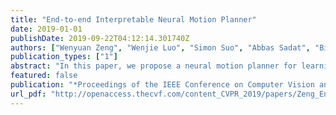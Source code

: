 ```yaml
---
title: "End-to-end Interpretable Neural Motion Planner"
date: 2019-01-01
publishDate: 2019-09-22T04:12:14.301740Z
authors: ["Wenyuan Zeng", "Wenjie Luo", "Simon Suo", "Abbas Sadat", "Bin Yang", "Sergio Casas", "Raquel Urtasun"]
publication_types: ["1"]
abstract: "In this paper, we propose a neural motion planner for learning to drive autonomously in complex urban scenarios that include traffic-light handling, yielding, and interactions with multiple road-users. Towards this goal, we design a holistic model that takes as input raw LIDAR data and a HD map and produces interpretable intermediate representations in the form of 3D detections and their future trajectories, as well as a cost volume defining the goodness of each position that the self-driving car can take within the planning horizon. We then sample a set of diverse physically possible trajectories and choose the one with the minimum learned cost. Importantly, our cost volume is able to naturally capture multi-modality. We demonstrate the effectiveness of our approach in real-world driving data captured in several cities in North America. Our experiments show that the learned cost volume can generate safer planning than all the baselines."
featured: false
publication: "*Proceedings of the IEEE Conference on Computer Vision and Pattern Recognition*"
url_pdf: "http://openaccess.thecvf.com/content_CVPR_2019/papers/Zeng_End-To-End_Interpretable_Neural_Motion_Planner_CVPR_2019_paper.pdf"
---
```


